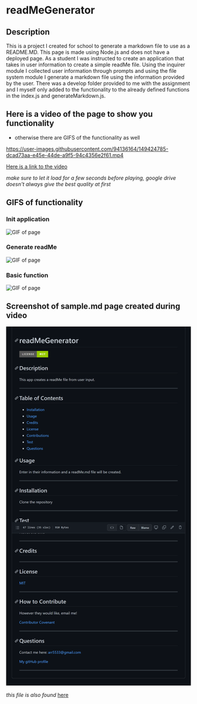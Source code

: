 # readMeGenerator

## Description

This is a project I created for school to generate a markdown file to use as a README.MD. This page is made using Node.js and does not have a deployed page. As a student I was instructed to create an application that takes in user information to create a simple readMe file. Using the inquirer module I collected user information through prompts and using the file system module I generate a markdown file using the information provided by the user. There was a develop folder provided to me with the assignment and I myself only added to the functionality to the already defined functions in the index.js and generateMarkdown.js. 



## Here is a video of the page to show you functionality
* otherwise there are GIFS of the functionality as well





https://user-images.githubusercontent.com/94136164/149424785-dcad73aa-e45e-44de-a9f5-94c4356e2f61.mp4



[Here is a link to the video](https://drive.google.com/file/d/13Nz8_R_inQrUMqGz-2fnOSf-J-hg10cJ/view "video of page")


_make sure to let it load for a few seconds before playing, google drive doesn't always give the best quality at first_

## GIFS of functionality

### Init application

![GIF of page](init.gif "GIF of Init")

### Generate readMe

![GIF of page](generateReadme.gif "GIF of generate readme")

### Basic function 

![GIF of page](basicFunction.gif "GIF of basic function")


## Screenshot of sample.md page created during video

![Screenshot](screenshotSampleMd.png "Screenshot of sample.md")



_this file is also found_  [here](https://github.com/Amber-Robeck/readMeGenerator/blob/main/sample.md "Link to sample.md") 






